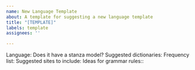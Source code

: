 ```yaml
---
name: New Language Template
about: A template for suggesting a new language template
title: "[TEMPLATE]"
labels: template
assignees: ''

---
```


Language:
Does it have a stanza model?
Suggested dictionaries:
Frequency list:
Suggested sites to include:
Ideas for grammar rules::

